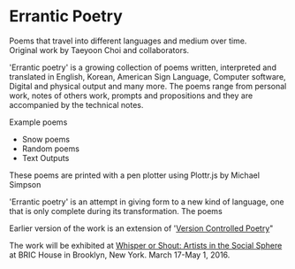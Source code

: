 # Errantic Poetry

Poems that travel into different languages and medium over time.  
Original work by Taeyoon Choi and collaborators. 

'Errantic poetry' is a growing collection of poems written, interpreted and translated in English, Korean, American Sign Language,  Computer software, Digital and physical output and many more. The poems range from personal work, notes of others work, prompts and propositions and they are accompanied by the technical notes.  

Example poems

- Snow poems
- Random poems
- Text Outputs

These poems are printed with a pen plotter using Plottr.js by Michael Simpson 

'Errantic poetry' is an attempt in giving form to a new kind of language, one that is only complete during its transformation. The poems 

Earlier version of the work is an extension of '[Version Controlled Poetry](https://github.com/tchoi8/poetry)" 

The work will be exhibited at [Whisper or Shout: Artists in the Social Sphere](http://bricartsmedia.org/events/contemporary-art/whisper-or-shout-artists-in-the-social-sphere) at BRIC House in Brooklyn, New York. March 17-May 1, 2016.  
